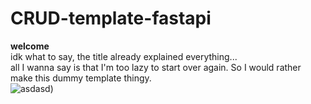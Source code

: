# CRUD-template-fastapi  
<b>welcome</b>  
idk what to say, the title already explained everything...  
all I wanna say is that I'm too lazy to start over again. So I would rather make this dummy template thingy.  
![asdasd](https://media.tenor.com/s9d8aqFYhgQAAAAC/yuru-camp.gif))
